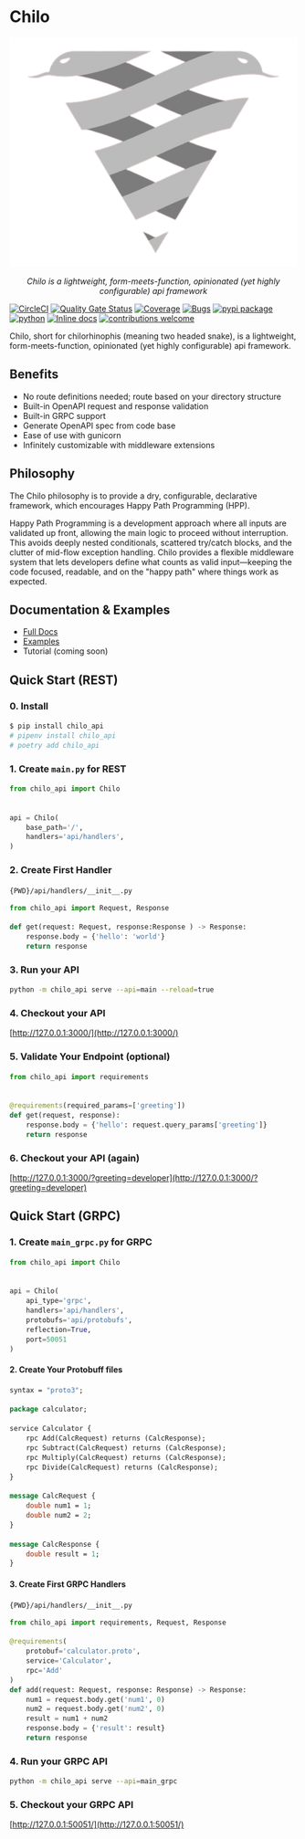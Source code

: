 # Chilo

<p align="center">
  <a href="https://chiloproject.io"><img src="https://raw.githubusercontent.com/dual/chilo-docs/main/img/logo-no-bg.png" alt="Chilo"></a>
</p>
<p align="center">
    <em>Chilo is a lightweight, form-meets-function, opinionated (yet highly configurable) api framework</em>
</p>

[![CircleCI](https://circleci.com/gh/dual/chilo.svg?style=shield)](https://circleci.com/gh/syngenta/acai-python)
[![Quality Gate Status](https://sonarcloud.io/api/project_badges/measure?project=dual_chilo&metric=alert_status)](https://sonarcloud.io/summary/new_code?id=dual_chilo)
[![Coverage](https://sonarcloud.io/api/project_badges/measure?project=dual_chilo&metric=coverage)](https://sonarcloud.io/summary/new_code?id=dual_chilo)
[![Bugs](https://sonarcloud.io/api/project_badges/measure?project=dual_chilo&metric=bugs)](https://sonarcloud.io/summary/new_code?id=dual_chilo)
[![pypi package](https://img.shields.io/pypi/v/chilo-api?color=%2334D058&label=pypi%20package)](https://pypi.org/project/chilo-api/)
[![python](https://img.shields.io/pypi/pyversions/chilo-api.svg?color=%2334D058)](https://pypi.org/project/chilo-api)
[![Inline docs](https://inch-ci.org/github/dwyl/hapi-auth-jwt2.svg?branch=master)](https://chiloproject.io)
[![contributions welcome](https://img.shields.io/badge/contributions-welcome-brightgreen.svg?style=flat)](https://github.com/dwyl/esta/issues)

Chilo, short for chilorhinophis (meaning two headed snake), is a lightweight, form-meets-function, opinionated (yet highly configurable) api framework.

## Benefits

* No route definitions needed; route based on your directory structure
* Built-in OpenAPI request and response validation
* Built-in GRPC support
* Generate OpenAPI spec from code base
* Ease of use with gunicorn
* Infinitely customizable with middleware extensions

## Philosophy

The Chilo philosophy is to provide a dry, configurable, declarative framework, which encourages Happy Path Programming (HPP).

Happy Path Programming is a development approach where all inputs are validated up front, allowing the main logic to proceed without interruption. This avoids deeply nested conditionals, scattered try/catch blocks, and the clutter of mid-flow exception handling. Chilo provides a flexible middleware system that lets developers define what counts as valid input—keeping the code focused, readable, and on the "happy path" where things work as expected.

## Documentation & Examples

* [Full Docs](https://chiloproject.io)
* [Examples](https://github.com/dual/chilo-docs/tree/main/examples)
* Tutorial (coming soon)

## Quick Start (REST)

### 0. Install

```bash
$ pip install chilo_api
# pipenv install chilo_api
# poetry add chilo_api
```

### 1. Create `main.py` for REST

```python
from chilo_api import Chilo


api = Chilo(
    base_path='/',
    handlers='api/handlers',
)
```

### 2. Create First Handler

`{PWD}/api/handlers/__init__.py`

```python
from chilo_api import Request, Response

def get(request: Request, response:Response ) -> Response:
    response.body = {'hello': 'world'}
    return response
```

### 3. Run your API

```bash
python -m chilo_api serve --api=main --reload=true
```

### 4. Checkout your API

[http://127.0.0.1:3000/](http://127.0.0.1:3000/)

### 5. Validate Your Endpoint (optional)

```python
from chilo_api import requirements


@requirements(required_params=['greeting'])
def get(request, response):
    response.body = {'hello': request.query_params['greeting']}
    return response
```

### 6. Checkout your API (again)

[http://127.0.0.1:3000/?greeting=developer](http://127.0.0.1:3000/?greeting=developer)

## Quick Start (GRPC)

### 1. Create `main_grpc.py` for GRPC

```python
from chilo_api import Chilo


api = Chilo(
    api_type='grpc',
    handlers='api/handlers',
    protobufs='api/protobufs',
    reflection=True,
    port=50051
)
```

#### 2. Create Your Protobuff files

```protobuf
syntax = "proto3";

package calculator;

service Calculator {
    rpc Add(CalcRequest) returns (CalcResponse);
    rpc Subtract(CalcRequest) returns (CalcResponse);
    rpc Multiply(CalcRequest) returns (CalcResponse);
    rpc Divide(CalcRequest) returns (CalcResponse);
}

message CalcRequest {
    double num1 = 1;
    double num2 = 2;
}

message CalcResponse {
    double result = 1;
}
```

#### 3. Create First GRPC Handlers

`{PWD}/api/handlers/__init__.py`

```python
from chilo_api import requirements, Request, Response

@requirements(
    protobuf='calculator.proto',
    service='Calculator',
    rpc='Add'
)
def add(request: Request, response: Response) -> Response:
    num1 = request.body.get('num1', 0)
    num2 = request.body.get('num2', 0)
    result = num1 + num2
    response.body = {'result': result}
    return response
```

### 4. Run your GRPC API

```bash
python -m chilo_api serve --api=main_grpc
```

### 5. Checkout your GRPC API

[http://127.0.0.1:50051/](http://127.0.0.1:50051/)
